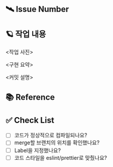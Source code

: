 ## 🛰️ Issue Number

## 🪐 작업 내용

<작업 사진>


<구현 요약>


<커밋 설명>



## 📚 Reference


## ✅ Check List
- [ ] 코드가 정상적으로 컴파일되나요?
- [ ] merge할 브랜치의 위치를 확인했나요?
- [ ] Label을 지정했나요?
- [ ] 코드 스타일을 eslint/prettier로 맞췄나요?